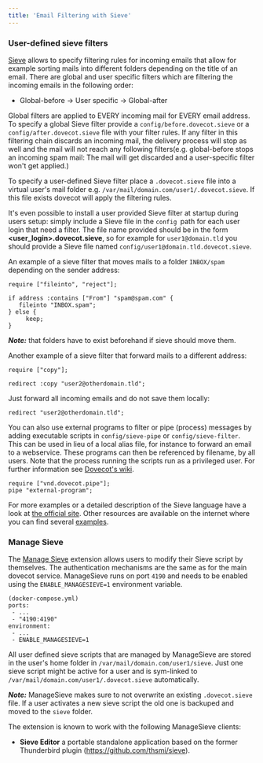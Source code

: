 ```yaml
---
title: 'Email Filtering with Sieve'
---
```


### User-defined sieve filters

[Sieve](http://sieve.info/) allows to specify filtering rules for incoming emails that allow for example sorting mails into different folders depending on the title of an email.
There are global and user specific filters which are filtering the incoming emails in the following order:

- Global-before -> User specific -> Global-after

Global filters are applied to EVERY incoming mail for EVERY email address. 
To specify a global Sieve filter provide a `config/before.dovecot.sieve` or a `config/after.dovecot.sieve` file with your filter rules.
If any filter in this filtering chain discards an incoming mail, the delivery process will stop as well and the mail will not reach any following filters(e.g. global-before stops an incoming spam mail: The mail will get discarded and a user-specific filter won't get applied.)

To specify a user-defined Sieve filter place a `.dovecot.sieve` file into a virtual user's mail folder e.g. `/var/mail/domain.com/user1/.dovecot.sieve`. If this file exists dovecot will apply the filtering rules.

It's even possible to install a user provided Sieve filter at startup during users setup: simply include a Sieve file in the `config `path for each user login that need a filter. The file name provided should be in the form **\<user_login\>.dovecot.sieve**, so for example for `user1@domain.tld` you should provide a Sieve file named `config/user1@domain.tld.dovecot.sieve`.

An example of a sieve filter that moves mails to a folder `INBOX/spam` depending on the sender address:

```
require ["fileinto", "reject"];

if address :contains ["From"] "spam@spam.com" {
   fileinto "INBOX.spam";
} else {
     keep;
}
```

***Note:*** that folders have to exist beforehand if sieve should move them.


Another example of a sieve filter that forward mails to a different address:

```
require ["copy"];

redirect :copy "user2@otherdomain.tld";
```

Just forward all incoming emails and do not save them locally:
```
redirect "user2@otherdomain.tld";
```

You can also use external programs to filter or pipe (process) messages by adding executable scripts in `config/sieve-pipe` or `config/sieve-filter`. This can be used in lieu of a local alias file, for instance to forward an email to a webservice. These programs can then be referenced by filename, by all users. Note that the process running the scripts run as a privileged user. For further information see [Dovecot's wiki](https://wiki.dovecot.org/Pigeonhole/Sieve/Plugins/Pipe).
```
require ["vnd.dovecot.pipe"];
pipe "external-program";
```


For more examples or a detailed description of the Sieve language have a look at [the official site](http://sieve.info/examplescripts). Other resources are available on the internet where you can find several [examples](https://support.tigertech.net/sieve#sieve-example-rules-jmp).

### Manage Sieve

The [Manage Sieve](https://doc.dovecot.org/admin_manual/pigeonhole_managesieve_server/) extension allows users to modify their Sieve script by themselves. The authentication mechanisms are the same as for the main dovecot service. ManageSieve runs on port `4190` and needs to be enabled using the `ENABLE_MANAGESIEVE=1` environment variable.

```
(docker-compose.yml)
ports:
 - ...
 - "4190:4190"
environment:
 - ...
 - ENABLE_MANAGESIEVE=1
```

All user defined sieve scripts that are managed by ManageSieve are stored in the user's home folder in `/var/mail/domain.com/user1/sieve`. Just one sieve script might be active for a user and is sym-linked to `/var/mail/domain.com/user1/.dovecot.sieve` automatically.

***Note:*** ManageSieve makes sure to not overwrite an existing `.dovecot.sieve` file. If a user activates a new sieve script the old one is backuped and moved to the `sieve` folder.

The extension is known to work with the following ManageSieve clients:
* **Sieve Editor**  a portable standalone application based on the former Thunderbird plugin (https://github.com/thsmi/sieve).
